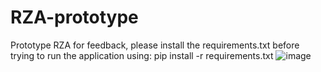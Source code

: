 # RZA-prototype
Prototype RZA for feedback, please install the requirements.txt before trying to run the application using: pip install -r requirements.txt
![image](https://github.com/Qwncyy/RZA-prototype/assets/145335419/604ef656-50e8-4956-95d7-d90389be8a89)
